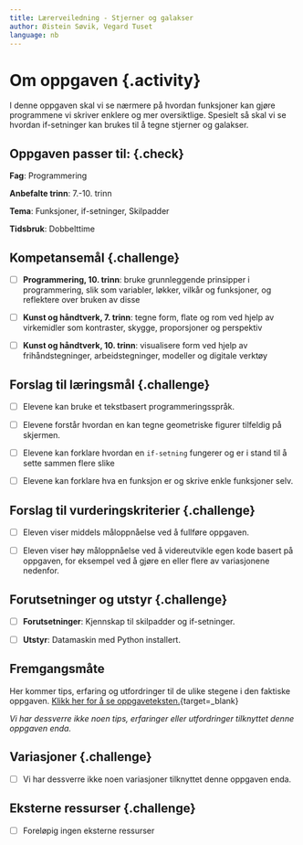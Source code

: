 ```yaml
---
title: Lærerveiledning - Stjerner og galakser
author: Øistein Søvik, Vegard Tuset
language: nb
---
```



# Om oppgaven {.activity}

I denne oppgaven skal vi se nærmere på hvordan funksjoner kan gjøre programmene
vi skriver enklere og mer oversiktlige. Spesielt så skal vi se hvordan
if-setninger kan brukes til å tegne stjerner og galakser.

## Oppgaven passer til: {.check}

__Fag__: Programmering

__Anbefalte trinn__: 7.-10. trinn

__Tema__: Funksjoner, if-setninger, Skilpadder

__Tidsbruk__: Dobbelttime

## Kompetansemål {.challenge}

- [ ] __Programmering, 10. trinn__: bruke grunnleggende prinsipper i
  programmering, slik som variabler, løkker, vilkår og funksjoner, og reflektere
   over bruken av disse

- [ ] __Kunst og håndtverk, 7. trinn__: tegne form, flate og rom ved hjelp av
  virkemidler som kontraster, skygge, proporsjoner og perspektiv

- [ ] __Kunst og håndtverk, 10. trinn__: visualisere form ved hjelp av
  frihåndstegninger, arbeidstegninger, modeller og digitale verktøy

## Forslag til læringsmål {.challenge}

- [ ] Elevene kan bruke et tekstbasert programmeringsspråk.

- [ ] Elevene forstår hvordan en kan tegne geometriske figurer tilfeldig på
  skjermen.

- [ ] Elevene kan forklare hvordan en `if-setning` fungerer og er i stand til å
  sette sammen flere slike

- [ ] Elevene kan forklare hva en funksjon er og skrive enkle funksjoner selv.

## Forslag til vurderingskriterier {.challenge}

- [ ] Eleven viser middels måloppnåelse ved å fullføre oppgaven.

- [ ] Eleven viser høy måloppnåelse ved å videreutvikle egen kode basert på
  oppgaven, for eksempel ved å gjøre en eller flere av variasjonene nedenfor.

## Forutsetninger og utstyr {.challenge}

- [ ] __Forutsetninger__: Kjennskap til skilpadder og if-setninger.

- [ ] __Utstyr__: Datamaskin med Python installert.

## Fremgangsmåte

Her kommer tips, erfaring og utfordringer til de ulike stegene i den faktiske
oppgaven.
[Klikk her for å se oppgaveteksten.](../stjerner_og_galakser/stjerner_og_galakser.html){target=_blank}

_Vi har dessverre ikke noen tips, erfaringer eller utfordringer tilknyttet denne
oppgaven enda._

## Variasjoner {.challenge}

- [ ] Vi har dessverre ikke noen variasjoner tilknyttet denne oppgaven enda.

## Eksterne ressurser {.challenge}

- [ ] Foreløpig ingen eksterne ressurser
